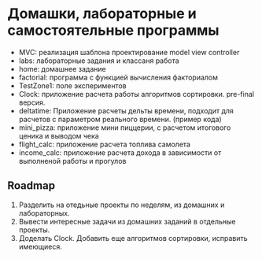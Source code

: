 # Домашки, лабораторные и самостоятельные программы

- MVC: реализация шаблона проектирование model view controller
- labs: лабораторные задания и классаня работа
- home: домашнее задание
- factorial: программа с функцией вычисления факториалом
- TestZone1: поле экспериментов
- Clock: приложение расчета работы алгоритмов сортировки. pre-final версия.
- deltatime: Приложение расчеты дельты времени, подходит для расчетов с параметром реального времени. (пример кода)
- mini_pizza: приложение мини пиццерии, с расчетом итогового ценика и выводом чека
- flight_calc: приложение расчета топлива самолета
- income_calc: приложение расчета дохода в зависимости от выполненой работы и прогулов

## Roadmap
1. Разделить на отедьные проекты по неделям, из домашних и лабораторных.
2. Вывести интересные задачи  из домашних заданий в отдельные проекты.
3. Доделать Clock. Добавить еще алгоритмов сортировки, исправить имеющиеся.
